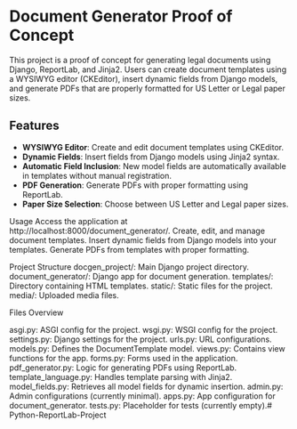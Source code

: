 # Document Generator Proof of Concept

This project is a proof of concept for generating legal documents using Django, ReportLab, and Jinja2. Users can create document templates using a WYSIWYG editor (CKEditor), insert dynamic fields from Django models, and generate PDFs that are properly formatted for US Letter or Legal paper sizes.

## Features

- **WYSIWYG Editor**: Create and edit document templates using CKEditor.
- **Dynamic Fields**: Insert fields from Django models using Jinja2 syntax.
- **Automatic Field Inclusion**: New model fields are automatically available in templates without manual registration.
- **PDF Generation**: Generate PDFs with proper formatting using ReportLab.
- **Paper Size Selection**: Choose between US Letter and Legal paper sizes.


Usage
Access the application at http://localhost:8000/document_generator/.
Create, edit, and manage document templates.
Insert dynamic fields from Django models into your templates.
Generate PDFs from templates with proper formatting.

Project Structure
docgen_project/: Main Django project directory.
document_generator/: Django app for document generation.
templates/: Directory containing HTML templates.
static/: Static files for the project.
media/: Uploaded media files.

Files Overview

asgi.py: ASGI config for the project.
wsgi.py: WSGI config for the project.
settings.py: Django settings for the project.
urls.py: URL configurations.
models.py: Defines the DocumentTemplate model.
views.py: Contains view functions for the app.
forms.py: Forms used in the application.
pdf_generator.py: Logic for generating PDFs using ReportLab.
template_language.py: Handles template parsing with Jinja2.
model_fields.py: Retrieves all model fields for dynamic insertion.
admin.py: Admin configurations (currently minimal).
apps.py: App configuration for document_generator.
tests.py: Placeholder for tests (currently empty).#   P y t h o n - R e p o r t L a b - P r o j e c t  
 